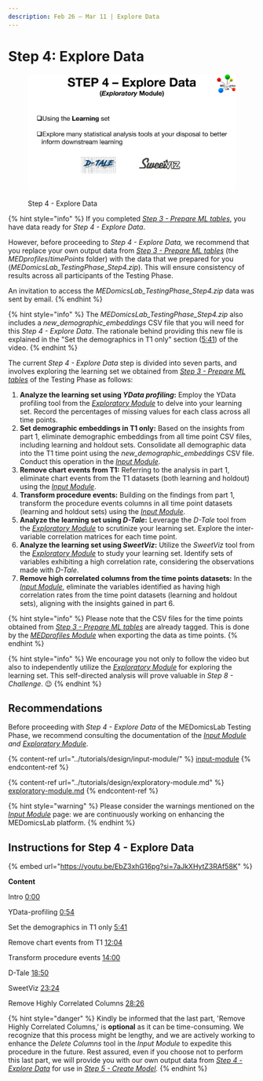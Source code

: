 ```yaml
---
description: Feb 26 – Mar 11 | Explore Data
---
```


# Step 4: Explore Data

<figure><img src="../.gitbook/assets/MEDomicsLab-TestingPhase-12.png" alt=""><figcaption><p>Step 4 - Explore Data</p></figcaption></figure>

{% hint style="info" %}
If you completed [_Step 3 - Prepare ML tables_](step-3.md), you have data ready for _Step 4 - Explore Data_.&#x20;

However, before proceeding to _Step 4 - Explore Data,_ we recommend that you replace your own output data from [_Step 3 - Prepare ML tables_](step-3.md) (the _MEDprofiles_/_timePoints_ folder) with the data that we prepared for you (_MEDomicsLab\_TestingPhase\_Step4.zip_). This will ensure consistency of results across all participants of the Testing Phase.&#x20;

An invitation to access the _MEDomicsLab\_TestingPhase\_Step4.zip_ data was sent by email.&#x20;
{% endhint %}

{% hint style="info" %}
The _MEDomicsLab\_TestingPhase\_Step4.zip_ also includes a _new\_demographic\_embeddings_ CSV file that you will need for this _Step 4 - Explore Data_. The rationale behind providing this new file is explained in the "Set the demographics in T1 only" section ([5:41](https://www.youtube.com/watch?v=EbZ3xhG16pg\&t=341s)) of the video.
{% endhint %}

The current _Step 4 - Explore Data_ step is divided into seven parts, and involves exploring the learning set we obtained from [_Step 3 - Prepare ML tables_](step-3.md) of the Testing Phase as follows:

1. **Analyze the learning set using **_**YData profiling**_**:** Employ the YData profiling tool from the [_Exploratory Module_](../tutorials/design/exploratory-module.md) to delve into your learning set. Record the percentages of missing values for each class across all time points.
2. **Set demographic embeddings in T1 only:** Based on the insights from part 1, eliminate demographic embeddings from all time point CSV files, including learning and holdout sets. Consolidate all demographic data into the T1 time point using the _new\_demographic\_embeddings_ CSV file. Conduct this operation in the [_Input Module_](../tutorials/design/input-module/).
3. **Remove chart events from T1:** Referring to the analysis in part 1, eliminate chart events from the T1 datasets (both learning and holdout) using the [_Input Module_](../tutorials/design/input-module/).&#x20;
4. **Transform procedure events:** Building on the findings from part 1, transform the procedure events columns in all time point datasets (learning and holdout sets) using the [_Input Module_](../tutorials/design/input-module/).
5. **Analyze the learning set using  **_**D-Tale**_**:** Leverage the _D-Tale_ tool from the [_Exploratory Module_](../tutorials/design/exploratory-module.md) to scrutinize your learning set. Explore the inter-variable correlation matrices for each time point.
6. **Analyze the learning set using  **_**SweetViz**_**:** Utilize the _SweetViz_ tool from the [_Exploratory Module_](../tutorials/design/exploratory-module.md) to study your learning set. Identify sets of variables exhibiting a high correlation rate, considering the observations made with _D-Tale_.
7. **Remove high correlated columns from the time points datasets:** In the [_Input Module_](../tutorials/design/input-module/), eliminate the variables identified as having high correlation rates from the time point datasets (learning and holdout sets), aligning with the insights gained in part 6.

{% hint style="info" %}
Please note that the CSV files for the time points obtained from [_Step 3 - Prepare ML tables_](step-3.md) are already tagged. This is done by the [_MEDprofiles Module_](../tutorials/design/input-module/medprofiles/) when exporting the data as time points.
{% endhint %}

{% hint style="info" %}
We encourage you not only to follow the video but also to independently utilize the [_Exploratory Module_](../tutorials/design/exploratory-module.md) for exploring the learning set. This self-directed analysis will prove valuable in _Step 8 - Challenge_. :wink:&#x20;
{% endhint %}

## Recommendations

Before proceeding with _Step 4 - Explore Data_ of the MEDomicsLab Testing Phase, we recommend consulting the documentation of the [_Input Module_](../tutorials/design/input-module/) _and_ [_Exploratory Module_](../tutorials/design/exploratory-module.md).

{% content-ref url="../tutorials/design/input-module/" %}
[input-module](../tutorials/design/input-module/)
{% endcontent-ref %}

{% content-ref url="../tutorials/design/exploratory-module.md" %}
[exploratory-module.md](../tutorials/design/exploratory-module.md)
{% endcontent-ref %}

{% hint style="warning" %}
Please consider the warnings mentioned on the [_Input Module_](../tutorials/design/input-module/) page: we are continuously working on enhancing the MEDomicsLab platform.
{% endhint %}

## Instructions for Step 4 - Explore Data

{% embed url="https://youtu.be/EbZ3xhG16pg?si=7aJkXHytZ3RAf58K" %}

**Content**

Intro [0:00](https://www.youtube.com/watch?v=EbZ3xhG16pg\&t=0s)

YData-profiling [0:54](https://www.youtube.com/watch?v=EbZ3xhG16pg\&t=54s)

Set the demographics in T1 only [5:41](https://www.youtube.com/watch?v=EbZ3xhG16pg\&t=341s)

Remove chart events from T1 [12:04](https://www.youtube.com/watch?v=EbZ3xhG16pg\&t=724s)

Transform procedure events [14:00](https://www.youtube.com/watch?v=EbZ3xhG16pg\&t=840s)

D-Tale [18:50](https://www.youtube.com/watch?v=EbZ3xhG16pg\&t=1130s)

SweetViz [23:24](https://www.youtube.com/watch?v=EbZ3xhG16pg\&t=1404s)

Remove Highly Correlated Columns [28:26](https://www.youtube.com/watch?v=EbZ3xhG16pg\&t=1706s)

{% hint style="danger" %}
Kindly be informed that the last part, 'Remove Highly Correlated Columns,' is **optional** as it can be time-consuming. We recognize that this process might be lengthy, and we are actively working to enhance the _Delete Columns_ tool in the _Input Module_ to expedite this procedure in the future. Rest assured, even if you choose not to perform this last part, we will provide you with our own output data from [_Step 4 - Explore Data_](step-4.md) for use in [_Step 5 - Create Model_](step-5.md)_._
{% endhint %}
